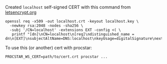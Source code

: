 Created `localhost` self-signed CERT with this command from [letsencrypt.org](https://letsencrypt.org/docs/certificates-for-localhost/)

```
openssl req -x509 -out localhost.crt -keyout localhost.key \
  -newkey rsa:2048 -nodes -sha256 \
  -subj '/CN=localhost' -extensions EXT -config <( \
   printf "[dn]\nCN=localhost\n[req]\ndistinguished_name = dn\n[EXT]\nsubjectAltName=DNS:localhost\nkeyUsage=digitalSignature\nextendedKeyUsage=serverAuth")
```

To use this (or another) cert with procstar:
```
PROCSTAR_WS_CERT=path/to/cert.crt procstar ...
```

